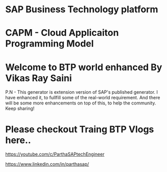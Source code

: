 # SAP Business Technology platform 

# CAPM - Cloud Applicaiton Programming Model

# Welcome to BTP world enhanced By Vikas Ray Saini
P.N - This generator is extension version of SAP's published generator.
I have enhanced it, to fullfill some of the real-world requirement. 
And there will be some more enhancements on top of this, to help the community. Keep sharing!


# Please checkout Traing BTP Vlogs here..

https://youtube.com/c/ParthaSAPtechEngineer

https://www.linkedin.com/in/parthasap/
